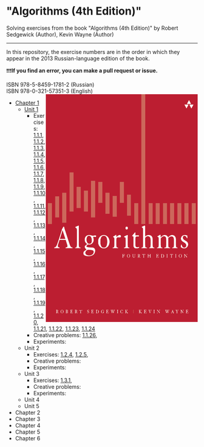 #  "Algorithms (4th Edition)"
Solving exercises from the book "Algorithms (4th Edition)" by Robert Sedgewick (Author), Kevin Wayne (Author)

---

In this repository, the exercise numbers are in the order in which they appear in the 2013 Russian-language edition of the book.

❗️❗️❗️**If you find an error, you can make a pull request or issue.**

ISBN 978-5-8459-1781-2 (Russian)<br>
ISBN 978-0-321-57351-3 (English)
<a href="url"><img src="src/main/resources/cover.png" align="right" height="600" width="400"></a>

* <a href = "https://github.com/savra/AlgorithmsByRobertSedgewickAndKevinWayne/tree/master/src/main/java/com/hvdbs/savra/algorithmsbyrobertsedgewickandkevinwayne/Chapter1">Chapter 1</a>
  * <a href = "https://github.com/savra/AlgorithmsByRobertSedgewickAndKevinWayne/tree/master/src/main/java/com/hvdbs/savra/algorithmsbyrobertsedgewickandkevinwayne/Chapter1/Unit1">Unit 1</a>
    * Exercises:
    <a href = "https://github.com/savra/AlgorithmsByRobertSedgewickAndKevinWayne/blob/master/src/main/java/com/hvdbs/savra/algorithmsbyrobertsedgewickandkevinwayne/Chapter1/Unit1/Task_01.java">1.1.1</a>,
    <a href = "https://github.com/savra/AlgorithmsByRobertSedgewickAndKevinWayne/blob/master/src/main/java/com/hvdbs/savra/algorithmsbyrobertsedgewickandkevinwayne/Chapter1/Unit1/Task_02.java">1.1.2</a>,
    <a href = "https://github.com/savra/AlgorithmsByRobertSedgewickAndKevinWayne/blob/master/src/main/java/com/hvdbs/savra/algorithmsbyrobertsedgewickandkevinwayne/Chapter1/Unit1/Task_03.java">1.1.3</a>,
    <a href = "https://github.com/savra/AlgorithmsByRobertSedgewickAndKevinWayne/blob/master/src/main/java/com/hvdbs/savra/algorithmsbyrobertsedgewickandkevinwayne/Chapter1/Unit1/Task_04.java">1.1.4</a>,
    <a href = "https://github.com/savra/AlgorithmsByRobertSedgewickAndKevinWayne/blob/master/src/main/java/com/hvdbs/savra/algorithmsbyrobertsedgewickandkevinwayne/Chapter1/Unit1/Task_05.java">1.1.5</a>,
    <a href = "https://github.com/savra/AlgorithmsByRobertSedgewickAndKevinWayne/blob/master/src/main/java/com/hvdbs/savra/algorithmsbyrobertsedgewickandkevinwayne/Chapter1/Unit1/Task_06.java">1.1.6</a>,
    <a href = "https://github.com/savra/AlgorithmsByRobertSedgewickAndKevinWayne/blob/master/src/main/java/com/hvdbs/savra/algorithmsbyrobertsedgewickandkevinwayne/Chapter1/Unit1/Task_07.java">1.1.7</a>,
    <a href = "https://github.com/savra/AlgorithmsByRobertSedgewickAndKevinWayne/blob/master/src/main/java/com/hvdbs/savra/algorithmsbyrobertsedgewickandkevinwayne/Chapter1/Unit1/Task_08.java">1.1.8</a>,
    <a href = "https://github.com/savra/AlgorithmsByRobertSedgewickAndKevinWayne/blob/master/src/main/java/com/hvdbs/savra/algorithmsbyrobertsedgewickandkevinwayne/Chapter1/Unit1/Task_09.java">1.1.9</a>,
    <a href = "https://github.com/savra/AlgorithmsByRobertSedgewickAndKevinWayne/blob/master/src/main/java/com/hvdbs/savra/algorithmsbyrobertsedgewickandkevinwayne/Chapter1/Unit1/Task_10.java">1.1.10</a>,
    <a href = "https://github.com/savra/AlgorithmsByRobertSedgewickAndKevinWayne/blob/master/src/main/java/com/hvdbs/savra/algorithmsbyrobertsedgewickandkevinwayne/Chapter1/Unit1/Task_11.java">1.1.11</a>,
    <a href = "https://github.com/savra/AlgorithmsByRobertSedgewickAndKevinWayne/blob/master/src/main/java/com/hvdbs/savra/algorithmsbyrobertsedgewickandkevinwayne/Chapter1/Unit1/Task_12.java">1.1.12</a>,
    <a href = "https://github.com/savra/AlgorithmsByRobertSedgewickAndKevinWayne/blob/master/src/main/java/com/hvdbs/savra/algorithmsbyrobertsedgewickandkevinwayne/Chapter1/Unit1/Task_13.java">1.1.13</a>,
    <a href = "https://github.com/savra/AlgorithmsByRobertSedgewickAndKevinWayne/blob/master/src/main/java/com/hvdbs/savra/algorithmsbyrobertsedgewickandkevinwayne/Chapter1/Unit1/Task_14.java">1.1.14</a>,
    <a href = "https://github.com/savra/AlgorithmsByRobertSedgewickAndKevinWayne/blob/master/src/main/java/com/hvdbs/savra/algorithmsbyrobertsedgewickandkevinwayne/Chapter1/Unit1/Task_15.java">1.1.15</a>,
    <a href = "https://github.com/savra/AlgorithmsByRobertSedgewickAndKevinWayne/blob/master/src/main/java/com/hvdbs/savra/algorithmsbyrobertsedgewickandkevinwayne/Chapter1/Unit1/Task_16.java">1.1.16</a>,
    <a href = "https://github.com/savra/AlgorithmsByRobertSedgewickAndKevinWayne/blob/master/src/main/java/com/hvdbs/savra/algorithmsbyrobertsedgewickandkevinwayne/Chapter1/Unit1/Task_17.java">1.1.17</a>,
    <a href = "https://github.com/savra/AlgorithmsByRobertSedgewickAndKevinWayne/blob/master/src/main/java/com/hvdbs/savra/algorithmsbyrobertsedgewickandkevinwayne/Chapter1/Unit1/Task_18.java">1.1.18</a>,
    <a href = "https://github.com/savra/AlgorithmsByRobertSedgewickAndKevinWayne/blob/master/src/main/java/com/hvdbs/savra/algorithmsbyrobertsedgewickandkevinwayne/Chapter1/Unit1/Task_19.java">1.1.19</a>,
    <a href = "https://github.com/savra/AlgorithmsByRobertSedgewickAndKevinWayne/blob/master/src/main/java/com/hvdbs/savra/algorithmsbyrobertsedgewickandkevinwayne/Chapter1/Unit1/Task_20.java">1.1.20</a>,
    <a href = "https://github.com/savra/AlgorithmsByRobertSedgewickAndKevinWayne/blob/master/src/main/java/com/hvdbs/savra/algorithmsbyrobertsedgewickandkevinwayne/Chapter1/Unit1/Task_21.java">1.1.21</a>,
    <a href = "https://github.com/savra/AlgorithmsByRobertSedgewickAndKevinWayne/blob/master/src/main/java/com/hvdbs/savra/algorithmsbyrobertsedgewickandkevinwayne/Chapter1/Unit1/Task_22.java">1.1.22</a>,
    <a href = "https://github.com/savra/AlgorithmsByRobertSedgewickAndKevinWayne/blob/master/src/main/java/com/hvdbs/savra/algorithmsbyrobertsedgewickandkevinwayne/Chapter1/Unit1/Task_23.java">1.1.23</a>,
    <a href = "https://github.com/savra/AlgorithmsByRobertSedgewickAndKevinWayne/blob/master/src/main/java/com/hvdbs/savra/algorithmsbyrobertsedgewickandkevinwayne/Chapter1/Unit1/Task_24.java">1.1.24</a>
    * Creative problems:
    <a href = "https://github.com/savra/AlgorithmsByRobertSedgewickAndKevinWayne/blob/master/src/main/java/com/hvdbs/savra/algorithmsbyrobertsedgewickandkevinwayne/Chapter1/Unit1/Task_26.java">1.1.26</a>,
    * Experiments:
  * Unit 2
    * Exercises:
      <a href = "https://github.com/savra/AlgorithmsByRobertSedgewickAndKevinWayne/blob/master/src/main/java/com/hvdbs/savra/algorithmsbyrobertsedgewickandkevinwayne/Chapter1/Unit2/Task_04.java">1.2.4</a>,
      <a href = "https://github.com/savra/AlgorithmsByRobertSedgewickAndKevinWayne/blob/master/src/main/java/com/hvdbs/savra/algorithmsbyrobertsedgewickandkevinwayne/Chapter1/Unit2/Task_05.java">1.2.5</a>,
    * Creative problems:
    * Experiments:
  * Unit 3
    * Exercises:
      <a href = "https://github.com/savra/AlgorithmsByRobertSedgewickAndKevinWayne/blob/master/src/main/java/com/hvdbs/savra/algorithmsbyrobertsedgewickandkevinwayne/Chapter1/Unit3/Task_04.java">1.3.1</a>,
    * Creative problems:
    * Experiments:
  * Unit 4
  * Unit 5
* Chapter 2
* Chapter 3
* Chapter 4
* Chapter 5
* Chapter 6
